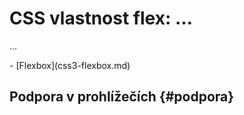 # CSS vlastnost flex: …

…

<!-- TODO obrázek -->

<div class="related web-only" markdown="1">
- [Flexbox](css3-flexbox.md)
</div>


## Podpora v prohlížečích {#podpora}


<!-- AdSnippet -->
